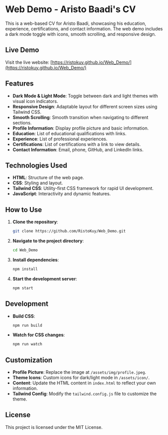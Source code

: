 # Web Demo - Aristo Baadi's CV

This is a web-based CV for Aristo Baadi, showcasing his education, experience, certifications, and contact information. The web demo includes a dark mode toggle with icons, smooth scrolling, and responsive design.

## Live Demo

Visit the live website: [https://ristokuy.github.io/Web_Demo/](https://ristokuy.github.io/Web_Demo/)

## Features

- **Dark Mode & Light Mode**: Toggle between dark and light themes with visual icon indicators.
- **Responsive Design**: Adaptable layout for different screen sizes using Tailwind CSS.
- **Smooth Scrolling**: Smooth transition when navigating to different sections.
- **Profile Information**: Display profile picture and basic information.
- **Education**: List of educational qualifications with links.
- **Experience**: List of professional experiences.
- **Certifications**: List of certifications with a link to view details.
- **Contact Information**: Email, phone, GitHub, and LinkedIn links.

## Technologies Used

- **HTML**: Structure of the web page.
- **CSS**: Styling and layout.
- **Tailwind CSS**: Utility-first CSS framework for rapid UI development.
- **JavaScript**: Interactivity and dynamic features.

## How to Use

1. **Clone the repository**:
    ```bash
    git clone https://github.com/RistoKuy/Web_Demo.git
    ```
2. **Navigate to the project directory**:
    ```bash
    cd Web_Demo
    ```
3. **Install dependencies**:
    ```bash
    npm install
    ```
4. **Start the development server**:
    ```bash
    npm start
    ```

## Development

- **Build CSS**:
    ```bash
    npm run build
    ```
- **Watch for CSS changes**:
    ```bash
    npm run watch
    ```

## Customization

- **Profile Picture**: Replace the image at `/assets/img/profile.jpeg`.
- **Theme Icons**: Custom icons for dark/light mode in `/assets/icon/`.
- **Content**: Update the HTML content in `index.html` to reflect your own information.
- **Tailwind Config**: Modify the `tailwind.config.js` file to customize the theme.

## License

This project is licensed under the MIT License.
